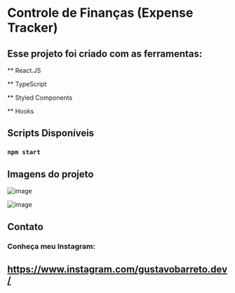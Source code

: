 # Controle de Finanças (Expense Tracker)

## Esse projeto foi criado com as ferramentas:

** React.JS

** TypeScript

** Styled Components

** Hooks

## Scripts Disponíveis

### `npm start`

## Imagens do projeto

![image](https://user-images.githubusercontent.com/81381789/147712579-495a599d-6428-46fa-af69-c364842156e2.png)

![image](https://user-images.githubusercontent.com/81381789/147712590-af98bc14-57dc-4e07-9374-ce954393c170.png)


## Contato

### Conheça meu Instagram: 
## https://www.instagram.com/gustavobarreto.dev/ 
